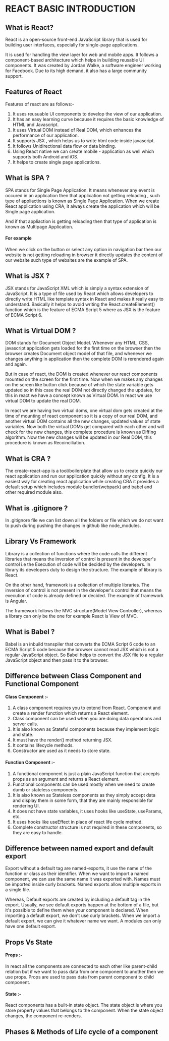 # REACT BASIC INTRODUCTION


## What is React?
   React is an open-source front-end JavaScript library that is used for building user interfaces, especially for single-page applications.
   
   It is used for handling the view layer for web and mobile apps. It follows a component-based architecture which helps in building reusable UI components. It was created by Jordan Walke, a software engineer working for Facebook. Due to its high demand, it also has a large community support. 


## Features of React
   Features of react are as follows:-
   
   1. It uses reusuable UI components to develop the view of our application.
   2. It has an easy learning curve because it requires the basic knowledge of HTML and Javascript.
   3. It uses Virtual DOM instead of Real DOM, which enhances the performance of our application.
   4. It supports JSX , which helps us to write html code inside javascript.
   5. It follows Unidirectional data flow or data binding.
   6. Using React native we can create mobile - application as well which supports both Android and iOS.
   7. It helps to create single page applications.
   
   

## What is SPA ?
   SPA stands for Single Page Application. It means whenever any event is occured in an application then that application not getting reloading , such type of appliactions is known as Single Page Application. When we create React application using CRA, it always create the application which will be Single page application.
   
   And if that appliaction is getting reloading then that type of application is known as Multipage Application. 
   
   #### For example 
   When we click on the button or select any option in navigation bar then our website is not getting reloading in browser it directly updates the content of our website such type of websites are the example of SPA.
   
   

## What is JSX ?
   JSX stands for JavaScript XML which is simply a syntax extension of JavaScript. It is a type of file used by React which allows developers to directly write HTML like template syntax in React and makes it really easy to understand. Basically it helps to avoid writing the React.createElement() function which is the feature of ECMA Script 5 where as JSX is the feature of ECMA Script 6.



## What is Virtual DOM ?
   DOM stands for Document Object Model. Whenever any HTML, CSS, javascript application gets loaded for the first time on the browser then the browser creates Document object model of that file, and whenever we changes anything in application then the complete DOM is rerendered again and again. 
   
   But in case of react, the DOM is created whenever our react components mounted on the screen for the first time. Now when we makes any changes on the screen like button click because of which the state variable gets updated so in this case the real DOM not directly changed the updates, for this in react we have a concept known as Virtual DOM. In react we use virtual DOM to update the real DOM. 
   
   In react we are having two virtual doms, one virtual dom gets created at the time of mounting of react component so it is a copy of our real DOM, and another virtual DOM contains all the new changes, updated values of state variables. Now both the virtual DOMs get compared with each other and will check for the new changes, this complete procedure is known as Diffing algorithm. Now the new changes will be updated in our Real DOM, this procedure is known as Recoinciliation.



## What is CRA ?
   The create-react-app is a tool/boilerplate that allow us to create quickly our react application and run our application quickly without any config.
   It is a easiest way for creating react application while creating CRA it provides a default setup which includes module bundler(webpack) and babel and other required module also. 



## What is .gitignore ?
   In .gitignore file we can list down all the folders or file which we do not want to push during pushing the changes in github like node_modules.


## Library Vs Framework
   Library is a collection of functions where the code calls the different libraries that means the inversion of control is present in the developer's control i.e the Execution of code will be decided by the developers. In library its developers duty to design the structure. The example of library is React.
   
   On the other hand, framework is a collection of multiple libraries. The inversion of control is not present in the developer's control that means the execution of code is already defined or decided. The example of framework is Angular.
   
   The framework follows the MVC structure(Model View Controller), whereas a library can only be the one for example React is View of MVC. 
   
   

## What is Babel ?
Babel is an inbuild transpiler that converts the ECMA Script 6 code to an ECMA Script 5 code because the browser cannot read JSX which is not a regular JavaScript object. So Babel helps to convert the JSX file to a regular JavaScript object and then pass it to the browser.



## Difference between Class Component and Functional Component
   #### Class Component :- 
   1. A class component requires you to extend from React. Component and create a render function which returns a React element.
   2. Class component can be used when you are doing data operations and server calls.
   3. It is also known as Stateful components because they implement logic and state.
   4. It must have the render() method returning JSX.
   5. It contains lifecycle methods.
   6. Constructor are used as it needs to store state.


   
   #### Function Component :-
   1. A functional component is just a plain JavaScript function that accepts props as an argument and returns a React element.
   2. Functional components can be used mostly when we need to create dumb or stateless components.
   3. It is also known as Stateless components as they simply accept data and display them in some form, that they are mainly responsible for rendering UI.
   4. It does not have state variables, it uses hooks like useState, useParams, etc.
   5. It uses hooks like useEffect in place of react life cycle method.
   6. Complete constructor structure is not required in these components, so they are easy to handle.



## Difference between named export and default export 
   Export without a default tag are named-exports, it use the name of the function or class as their identifier. When we want to import a named component, we can use the same name it was exported with. Names must be imported inside curly brackets. Named exports allow multiple exports in a single file.
   
Whereas, Default exports are created by including a default tag in the export. Usually, we see default exports happen at the bottom of a file, but it's possible to define them when your component is declared. When importing a default export, we don't use curly brackets. When we import a default export, we can give it whatever name we want. A modules can only have one default export.


## Props Vs State
   #### Props :-
   In react all the components are connected to each other like  parent-child relation but if we want to pass data from one component to another then we use props. Props are used to pass data from parent component to child component.
   
   
   #### State :-
   React components has a built-in state object. The state object is where you store property values that belongs to the component. When the state object changes, the component re-renders.



## Phases & Methods of Life cycle of a component

